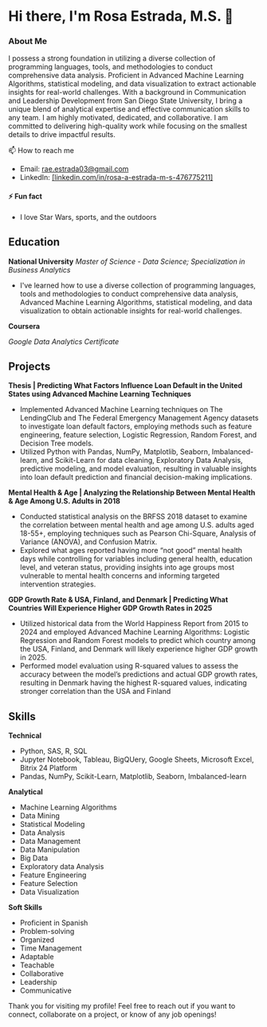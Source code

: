 # Hi there, I'm Rosa Estrada, M.S. 👋

### About Me
I possess a strong foundation in utilizing a diverse collection of programming languages, tools, and methodologies to conduct comprehensive data analysis. 
Proficient in Advanced Machine Learning Algorithms, statistical modeling, and data visualization to extract actionable insights for real-world challenges. 
With a background in Communication and Leadership Development from San Diego State University, I bring a unique blend of analytical expertise and effective communication skills to any team. 
I am highly motivated, dedicated, and collaborative. I am committed to delivering high-quality work while focusing on the smallest details to drive impactful results.

📫 How to reach me
- Email: rae.estrada03@gmail.com
- LinkedIn: [[linkedin.com/in/rosa-a-estrada-m-s-476775211]](https://www.linkedin.com/in/rosa-a-estrada-m-s-476775211?lipi=urn%3Ali%3Apage%3Ad_flagship3_profile_view_base_contact_details%3Bgd44CFwETwyVr76omfu5WQ%3D%3D)

#### ⚡ Fun fact
- I love Star Wars, sports, and the outdoors

## Education
**National University**
*Master of Science - Data Science; Specialization in Business Analytics*
- I've learned how to use a diverse collection of programming languages, tools and methodologies to conduct comprehensive data analysis, Advanced Machine Learning Algorithms, statistical modeling, and data visualization to obtain actionable insights for real-world challenges.

**Coursera**

*Google Data Analytics Certificate*

## Projects
**Thesis | Predicting What Factors Influence Loan Default in the United States using Advanced Machine Learning Techniques**
- Implemented Advanced Machine Learning techniques on The LendingClub and The Federal Emergency Management Agency datasets to investigate loan default factors, employing methods such as feature engineering, feature selection, Logistic Regression, Random Forest, and Decision Tree models.  
- Utilized Python with Pandas, NumPy, Matplotlib, Seaborn, Imbalanced-learn, and Scikit-Learn for data cleaning, Exploratory Data Analysis, predictive modeling, and model evaluation, resulting in valuable insights into loan default prediction and financial decision-making implications.

**Mental Health & Age | Analyzing the Relationship Between Mental Health & Age Among U.S. Adults in 2018**
- Conducted statistical analysis on the BRFSS 2018 dataset to examine the correlation between mental health and age among U.S. adults aged 18-55+, employing techniques such as Pearson Chi-Square, Analysis of Variance (ANOVA), and Confusion Matrix.
- Explored what ages reported having more “not good” mental health days while controlling for variables including general health, education level, and veteran status, providing insights into age groups most vulnerable to mental health concerns and informing targeted intervention strategies.

**GDP Growth Rate & USA, Finland, and Denmark | Predicting What Countries Will Experience Higher GDP Growth Rates in 2025**
- Utilized historical data from the World Happiness Report from 2015 to 2024 and employed Advanced Machine Learning Algorithms: Logistic Regression and Random Forest models to predict which country among the USA, Finland, and Denmark will likely experience higher GDP growth in 2025.
- Performed model evaluation using R-squared values to assess the accuracy between the model’s predictions and actual GDP growth rates, resulting in Denmark having the highest R-squared values, indicating stronger correlation than the USA and Finland


## Skills
**Technical**
- Python, SAS, R, SQL
- Jupyter Notebook, Tableau, BigQUery, Google Sheets, Microsoft Excel, Bitrix 24 Platform
- Pandas, NumPy, Scikit-Learn, Matplotlib, Seaborn, Imbalanced-learn

**Analytical**
- Machine Learning Algorithms
- Data Mining
- Statistical Modeling
- Data Analysis
- Data Management
- Data Manipulation
- Big Data
- Exploratory data Analysis
- Feature Engineering
- Feature Selection
- Data Visualization
  
**Soft Skills**
- Proficient in Spanish
- Problem-solving
- Organized
- Time Management
- Adaptable
- Teachable
- Collaborative
- Leadership
- Communicative

Thank you for visiting my profile! Feel free to reach out if you want to connect, collaborate on a project, or know of any job openings!
<!---
rosaaestrada/rosaaestrada is a ✨ special ✨ repository because its `README.md` (this file) appears on your GitHub profile.
You can click the Preview link to take a look at your changes.
--->
